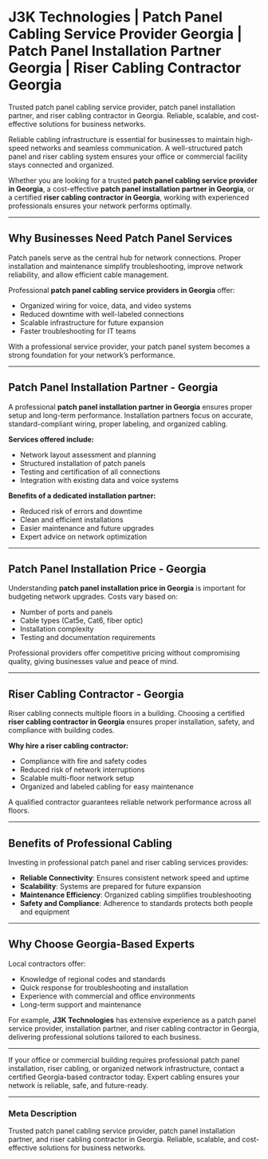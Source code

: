 # J3K Technologies | Patch Panel Cabling Service Provider Georgia | Patch Panel Installation Partner Georgia | Riser Cabling Contractor Georgia 
Trusted patch panel cabling service provider, patch panel installation partner, and riser cabling contractor in Georgia. Reliable, scalable, and cost-effective solutions for business networks.


Reliable cabling infrastructure is essential for businesses to maintain high-speed networks and seamless communication. A well-structured patch panel and riser cabling system ensures your office or commercial facility stays connected and organized.  

Whether you are looking for a trusted **patch panel cabling service provider in Georgia**, a cost-effective **patch panel installation partner in Georgia**, or a certified **riser cabling contractor in Georgia**, working with experienced professionals ensures your network performs optimally.  

---

## Why Businesses Need Patch Panel Services  

Patch panels serve as the central hub for network connections. Proper installation and maintenance simplify troubleshooting, improve network reliability, and allow efficient cable management.  

Professional **patch panel cabling service providers in Georgia** offer:  

- Organized wiring for voice, data, and video systems  
- Reduced downtime with well-labeled connections  
- Scalable infrastructure for future expansion  
- Faster troubleshooting for IT teams  

With a professional service provider, your patch panel system becomes a strong foundation for your network’s performance.  

---

## Patch Panel Installation Partner - Georgia  

A professional **patch panel installation partner in Georgia** ensures proper setup and long-term performance. Installation partners focus on accurate, standard-compliant wiring, proper labeling, and organized cabling.  

**Services offered include:**  
- Network layout assessment and planning  
- Structured installation of patch panels  
- Testing and certification of all connections  
- Integration with existing data and voice systems  

**Benefits of a dedicated installation partner:**  
- Reduced risk of errors and downtime  
- Clean and efficient installations  
- Easier maintenance and future upgrades  
- Expert advice on network optimization  

---

## Patch Panel Installation Price - Georgia  

Understanding **patch panel installation price in Georgia** is important for budgeting network upgrades. Costs vary based on:  

- Number of ports and panels  
- Cable types (Cat5e, Cat6, fiber optic)  
- Installation complexity  
- Testing and documentation requirements  

Professional providers offer competitive pricing without compromising quality, giving businesses value and peace of mind.  

---

## Riser Cabling Contractor - Georgia  

Riser cabling connects multiple floors in a building. Choosing a certified **riser cabling contractor in Georgia** ensures proper installation, safety, and compliance with building codes.  

**Why hire a riser cabling contractor:**  
- Compliance with fire and safety codes  
- Reduced risk of network interruptions  
- Scalable multi-floor network setup  
- Organized and labeled cabling for easy maintenance  

A qualified contractor guarantees reliable network performance across all floors.  

---

## Benefits of Professional Cabling  

Investing in professional patch panel and riser cabling services provides:  

- **Reliable Connectivity**: Ensures consistent network speed and uptime  
- **Scalability**: Systems are prepared for future expansion  
- **Maintenance Efficiency**: Organized cabling simplifies troubleshooting  
- **Safety and Compliance**: Adherence to standards protects both people and equipment  

---

## Why Choose Georgia-Based Experts  

Local contractors offer:  

- Knowledge of regional codes and standards  
- Quick response for troubleshooting and installation  
- Experience with commercial and office environments  
- Long-term support and maintenance  

For example, **J3K Technologies** has extensive experience as a patch panel service provider, installation partner, and riser cabling contractor in Georgia, delivering professional solutions tailored to each business.  

---


If your office or commercial building requires professional patch panel installation, riser cabling, or organized network infrastructure, contact a certified Georgia-based contractor today. Expert cabling ensures your network is reliable, safe, and future-ready.  

---

### Meta Description  
Trusted patch panel cabling service provider, patch panel installation partner, and riser cabling contractor in Georgia. Reliable, scalable, and cost-effective solutions for business networks.
